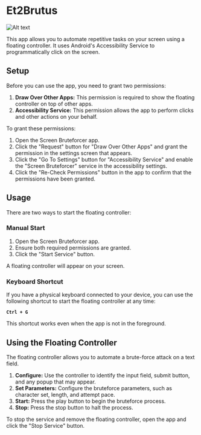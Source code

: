 # Et2Brutus

![Alt text](app/src/main/res/drawable/et2brutus_banner.webp?raw=true "Et2Brutus")

This app allows you to automate repetitive tasks on your screen using a floating controller. It uses Android's Accessibility Service to programmatically click on the screen.

## Setup

Before you can use the app, you need to grant two permissions:

1.  **Draw Over Other Apps:** This permission is required to show the floating controller on top of other apps.
2.  **Accessibility Service:** This permission allows the app to perform clicks and other actions on your behalf.

To grant these permissions:

1.  Open the Screen Bruteforcer app.
2.  Click the "Request" button for "Draw Over Other Apps" and grant the permission in the settings screen that appears.
3.  Click the "Go To Settings" button for "Accessibility Service" and enable the "Screen Bruteforcer" service in the accessibility settings.
4.  Click the "Re-Check Permissions" button in the app to confirm that the permissions have been granted.

## Usage

There are two ways to start the floating controller:

### Manual Start

1.  Open the Screen Bruteforcer app.
2.  Ensure both required permissions are granted.
3.  Click the "Start Service" button.

A floating controller will appear on your screen.

### Keyboard Shortcut

If you have a physical keyboard connected to your device, you can use the following shortcut to start the floating controller at any time:

**`Ctrl + G`**

This shortcut works even when the app is not in the foreground.

## Using the Floating Controller

The floating controller allows you to automate a brute-force attack on a text field.

1.  **Configure:** Use the controller to identify the input field, submit button, and any popup that may appear.
2.  **Set Parameters:** Configure the bruteforce parameters, such as character set, length, and attempt pace.
3.  **Start:** Press the play button to begin the bruteforce process.
4.  **Stop:** Press the stop button to halt the process.

To stop the service and remove the floating controller, open the app and click the "Stop Service" button.
